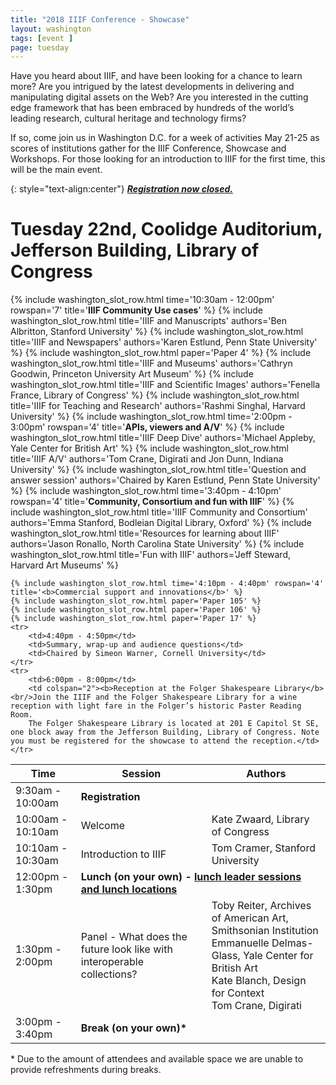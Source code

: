 ```yaml
---
title: "2018 IIIF Conference - Showcase"
layout: washington
tags: [event ]
page: tuesday
---
```


Have you heard about IIIF, and have been looking for a chance to learn more? Are you intrigued by the latest developments in delivering and manipulating digital assets on the Web?
Are you interested in the cutting edge framework that has been embraced by hundreds of the world’s leading research, cultural heritage and technology firms?

If so, come join us in Washington D.C. for a week of activities May 21-25 as scores of institutions gather for the IIIF Conference, Showcase and Workshops.
For those looking for an introduction to IIIF for the first time, this will be the main event.  

{: style="text-align:center"}
***[Registration now closed.][showcase-eventbrite]***

# Tuesday 22nd, Coolidge Auditorium, Jefferson Building, Library of Congress

<table class="api-table">
  <thead>
    <tr>
      <th>Time</th>
      <th>Session</th>
      <th>Authors</th>
    </tr>
  </thead>
  <tbody>
    <tr>
        <td>9:30am - 10:00am</td>
        <td colspan="2"><b>Registration</b></td>
    </tr>
    <tr>
        <td>10:00am - 10:10am</td>
        <td>Welcome</td>
        <td>Kate Zwaard, Library of Congress</td>
    </tr>
    <tr>
        <td>10:10am - 10:30am</td>
        <td>Introduction to IIIF</td>
        <td>Tom Cramer, Stanford University</td>
    </tr>
    {% include washington_slot_row.html time='10:30am - 12:00pm' rowspan='7' title='<b>IIIF Community Use cases</b>' %}
    {% include washington_slot_row.html title='IIIF and Manuscripts' authors='Ben Albritton, Stanford University' %}
    {% include washington_slot_row.html title='IIIF and Newspapers' authors='Karen Estlund, Penn State University' %}
    {% include washington_slot_row.html paper='Paper 4' %}
    {% include washington_slot_row.html title='IIIF and Museums' authors='Cathryn Goodwin, Princeton University Art Museum' %}
    {% include washington_slot_row.html title='IIIF and Scientific Images' authors='Fenella France, Library of Congress' %}
    {% include washington_slot_row.html title='IIIF for Teaching and Research' authors='Rashmi Singhal, Harvard University' %}
    <tr>
        <td>12:00pm - 1:30pm</td>
        <td colspan="2"><b>Lunch (on your own) - <a href="{{ site.url }}{{ site.baseurl }}/event/2018/washington/lunch-locations/
">lunch leader sessions and lunch locations</a></b></td>
    </tr>
    <tr>
        <td>1:30pm - 2:00pm</td>
        <td>Panel - What does the future look like with interoperable collections?</td>
        <td>
            Toby Reiter, Archives of American Art, Smithsonian Institution<br/>
            Emmanuelle Delmas-Glass, Yale Center for British Art<br/>
            Kate Blanch, Design for Context<br/>
            Tom Crane, Digirati
        </td>
    </tr>
    {% include washington_slot_row.html time='2:00pm - 3:00pm' rowspan='4' title='<b>APIs, viewers and A/V</b>' %}
    {% include washington_slot_row.html title='IIIF Deep Dive' authors='Michael Appleby, Yale Center for British Art' %}
    {% include washington_slot_row.html title='IIIF A/V' authors='Tom Crane, Digirati and Jon Dunn, Indiana University' %}
    {% include washington_slot_row.html title='Question and answer session' authors='Chaired by Karen Estlund, Penn State University' %}
    <tr>
        <td>3:00pm - 3:40pm</td>
        <td colspan="2"><b>Break (on your own)*</b></td>
    </tr>
    {% include washington_slot_row.html time='3:40pm - 4:10pm' rowspan='4' title='<b>Community, Consortium and fun with IIIF</b>' %}
    {% include washington_slot_row.html title='IIIF Community and Consortium' authors='Emma Stanford, Bodleian Digital Library, Oxford' %}
    {% include washington_slot_row.html title='Resources for learning about IIIF' authors='Jason Ronallo, ‎North Carolina State University' %}
    {% include washington_slot_row.html title='Fun with IIIF' authors='Jeff Steward, Harvard Art Museums' %}

    {% include washington_slot_row.html time='4:10pm - 4:40pm' rowspan='4' title='<b>Commercial support and innovations</b>' %}
    {% include washington_slot_row.html paper='Paper 105' %}
    {% include washington_slot_row.html paper='Paper 106' %}
    {% include washington_slot_row.html paper='Paper 17' %}
    <tr>
        <td>4:40pm - 4:50pm</td>
        <td>Summary, wrap-up and audience questions</td>
        <td>Chaired by Simeon Warner, Cornell University</td>
    </tr>
    <tr>
        <td>6:00pm - 8:00pm</td>
        <td colspan="2"><b>Reception at the Folger Shakespeare Library</b><br/>Join the IIIF and the Folger Shakespeare Library for a wine reception with light fare in the Folger’s historic Paster Reading Room.
        The Folger Shakespeare Library is located at 201 E Capitol St SE, one block away from the Jefferson Building, Library of Congress. Note you must be registered for the showcase to attend the reception.</td>
    </tr>
  </tbody>
</table>    

\* Due to the amount of attendees and available space we are unable to provide refreshments during breaks.

[showcase-eventbrite]: https://www.eventbrite.com/e/iiif-washington-showcase-tickets-44860722629
